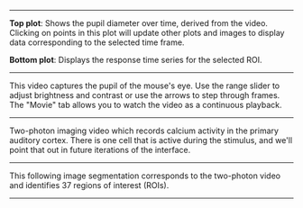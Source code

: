 <div class="acquisition-selector"></div>

<div class="ROI-selector"></div>

---

<div class="acquisition-timeseries-view"></div>

**Top plot**: Shows the pupil diameter over time, derived from the video. Clicking on points in this plot will update other plots and images to display data corresponding to the selected time frame.

**Bottom plot**: Displays the response time series for the selected ROI.

---

<div class="acquisition-pupil-video-view"></div>

This video captures the pupil of the mouse's eye. Use the range slider to adjust brightness and contrast or use the arrows to step through frames. The "Movie" tab allows you to watch the video as a continuous playback.

---

<div class="acquisition-two-photon-series-view"></div>

Two-photon imaging video which records calcium activity in the primary auditory cortex. There is one cell that is active during the stimulus, and we'll point that out in future iterations of the interface.

---

This following image segmentation corresponds to the two-photon video and identifies 37 regions of interest (ROIs).

<div class="image-segmentation"></div>

---
